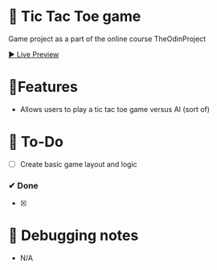 # 🎨 Tic Tac Toe game

Game project as a part of the online course TheOdinProject

[▶ Live Preview](https://petromirkolev.github.io/odin-tic-tac-toe)

# 🚀Features

- Allows users to play a tic tac toe game versus AI (sort of)

# 🔨 To-Do

- [ ] Create basic game layout and logic

### ✔ Done

- [x]

# 📖 Debugging notes

- N/A
